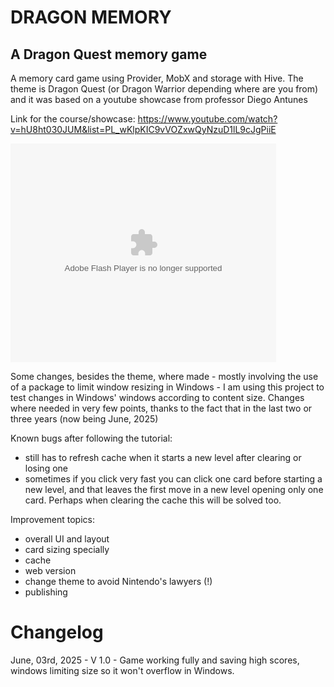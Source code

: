 # DRAGON MEMORY
## A Dragon Quest memory game
A memory card game using Provider, MobX and storage with Hive. The theme is Dragon Quest (or Dragon Warrior depending where are you from) and it was based on a youtube showcase from professor Diego Antunes

Link for the course/showcase: https://www.youtube.com/watch?v=hU8ht030JUM&list=PL_wKlpKIC9vVOZxwQyNzuD1lL9cJgPiiE

<object width="425" height="350">
  <param name="movie" value="https://www.youtube.com/watch?v=hU8ht030JUM&list=PL_wKlpKIC9vVOZxwQyNzuD1lL9cJgPiiE" />
  <param name="wmode" value="transparent" />
  <embed src="https://www.youtube.com/watch?v=hU8ht030JUM&list=PL_wKlpKIC9vVOZxwQyNzuD1lL9cJgPiiE"
         type="application/x-shockwave-flash"
         wmode="transparent" width="425" height="350" />
</object>


Some changes, besides the theme, where made - mostly involving the use of a package to limit window resizing in Windows - I am using this project to test changes in Windows' windows according to content size.
Changes where needed in very few points, thanks to the fact that in the last two or three years (now being June, 2025)


Known bugs after following the tutorial: 
- still has to refresh cache when it starts a new level after clearing or losing one
- sometimes if you click very fast you can click one card before starting a new level, and that leaves the first move in a new level opening only one card. Perhaps when clearing the cache this will be solved too.

Improvement topics:
- overall UI and layout
- card sizing specially
- cache
- web version
- change theme to avoid Nintendo's lawyers (!) 
- publishing

# Changelog
June, 03rd, 2025 - V 1.0 - Game working fully and saving high scores, windows limiting size so it won't overflow in Windows.    
